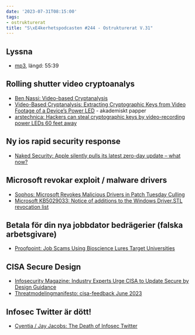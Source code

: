 ```yaml
---
date: '2023-07-31T08:15:00'
tags:
- ostrukturerat
title: "S\xE4kerhetspodcasten #244 - Ostrukturerat V.31"
---
```

## Lyssna

* [mp3](https://traffic.libsyn.com/secure/sakerhetspodcasten/2023-07-19_Sakerhetspodcasten_Ostrukt.mp3?dest-id=117848), längd: 55:39

## Rolling shutter video cryptoanalys

* [Ben Nassi: Video-based Cryptanalysis](https://www.nassiben.com/video-based-crypta)
* [Video-Based Cryptanalysis: Extracting Cryptographic Keys from Video Footage of a Device’s Power LED](https://eprint.iacr.org/2023/923.pdf) - akademiskt papper
* [arstechnica: Hackers can steal cryptographic keys by video-recording power LEDs 60 feet away](https://arstechnica.com/information-technology/2023/06/hackers-can-steal-cryptographic-keys-by-video-recording-connected-power-leds-60-feet-away/)

## Ny ios rapid security response

* [Naked Security: Apple silently pulls its latest zero-day update – what now?](https://nakedsecurity.sophos.com/2023/07/11/apple-silently-pulls-its-latest-zero-day-update-what-now/)

## Microsoft revokar exploit / malware drivers

* [Sophos: Microsoft Revokes Malicious Drivers in Patch Tuesday Culling](https://news.sophos.com/en-us/2023/07/11/microsoft-revokes-malicious-drivers-in-patch-tuesday-culling/)
* [Microsoft KB5029033: Notice of additions to the Windows Driver.STL revocation list](https://support.microsoft.com/en-us/topic/kb5029033-notice-of-additions-to-the-windows-driver-stl-revocation-list-d330efa5-3fb7-4903-9f0b-3230d31fca38)

## Betala för din nya jobbdator bedrägerier (falska arbetsgivare)

*  [Proofpoint: Job Scams Using Bioscience Lures Target Universities](https://www.proofpoint.com/uk/blog/threat-insight/job-scams-using-bioscience-lures-target-universities)

## CISA Secure Design

* [Infosecurity Magazine: Industry Experts Urge CISA to Update Secure by Design Guidance](https://www.infosecurity-magazine.com/news/experts-cisa-update-secure-design/)
* [Threatmodelingmanifesto: cisa-feedback June 2023](https://www.threatmodelingmanifesto.org/cisa-feedback/)

## Infosec Twitter är dött!

* [Cyentia / Jay Jacobs: The Death of Infosec Twitter](https://www.cyentia.com/the-death-of-infosec-twitter/)
